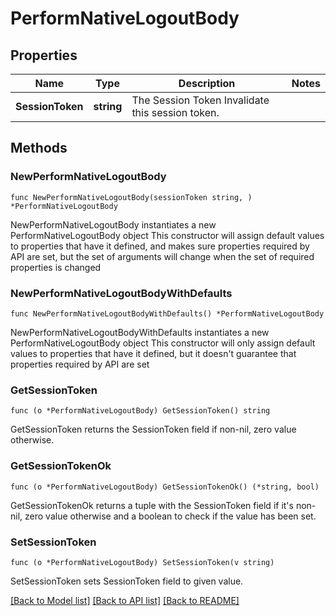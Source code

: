 # PerformNativeLogoutBody

## Properties

Name | Type | Description | Notes
------------ | ------------- | ------------- | -------------
**SessionToken** | **string** | The Session Token  Invalidate this session token. | 

## Methods

### NewPerformNativeLogoutBody

`func NewPerformNativeLogoutBody(sessionToken string, ) *PerformNativeLogoutBody`

NewPerformNativeLogoutBody instantiates a new PerformNativeLogoutBody object
This constructor will assign default values to properties that have it defined,
and makes sure properties required by API are set, but the set of arguments
will change when the set of required properties is changed

### NewPerformNativeLogoutBodyWithDefaults

`func NewPerformNativeLogoutBodyWithDefaults() *PerformNativeLogoutBody`

NewPerformNativeLogoutBodyWithDefaults instantiates a new PerformNativeLogoutBody object
This constructor will only assign default values to properties that have it defined,
but it doesn't guarantee that properties required by API are set

### GetSessionToken

`func (o *PerformNativeLogoutBody) GetSessionToken() string`

GetSessionToken returns the SessionToken field if non-nil, zero value otherwise.

### GetSessionTokenOk

`func (o *PerformNativeLogoutBody) GetSessionTokenOk() (*string, bool)`

GetSessionTokenOk returns a tuple with the SessionToken field if it's non-nil, zero value otherwise
and a boolean to check if the value has been set.

### SetSessionToken

`func (o *PerformNativeLogoutBody) SetSessionToken(v string)`

SetSessionToken sets SessionToken field to given value.



[[Back to Model list]](../README.md#documentation-for-models) [[Back to API list]](../README.md#documentation-for-api-endpoints) [[Back to README]](../README.md)


